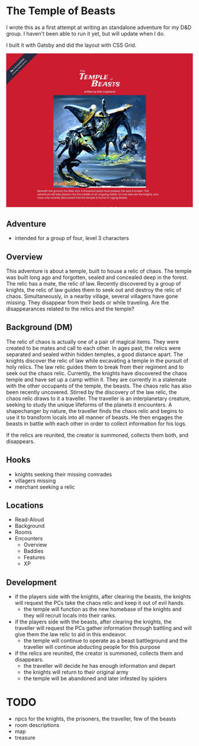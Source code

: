 # The Temple of Beasts

I wrote this as a first attempt at writing an standalone adventure for my D&D group.
I haven't been able to run it yet, but will update when I do.

I built it with Gatsby and did the layout with CSS Grid.

![screenshot of temple site](https://github.com/rcopeland/the-temple-of-beasts/blob/mainline/screenshot.jpeg?raw=true)

## Adventure

- intended for a group of four, level 3 characters

## Overview
This adventure is about a temple, built to house a relic of chaos. The temple 
was built long ago and forgotten, sealed and concealed deep in the forest. The relic has a 
mate, the relic of law. Recently discovered by a group of knights, the relic of law guides them
to seek out and destroy the relic of chaos. Simultaneously, in a nearby village, several villagers 
have gone missing. They disappear from their beds or while traveling. Are the disappearances
related to the relics and the temple?

## Background (DM)
The relic of chaos is actually one of a pair of magical items. They were created to be mates and call to each other.
In ages past, the relics were separated and sealed within hidden temples, a good distance apart. The knights discover 
the relic of law while excavating a temple in the pursuit of holy relics. The law relic guides them to break from their
regiment and to seek out the chaos relic. Currently, the knights have discovered the chaos temple and have set up a camp
within it. They are currently in a stalemate with the other occupants of the temple, the beasts.
The chaos relic has also been recently uncovered. Stirred by the discovery of the law relic, the chaos relic draws to it 
a traveller. The traveller is an interplanetary creature, seeking to study the unique lifeforms of the planets it encounters. 
A shapechanger by nature, the traveller finds the chaos relic and begins to use it to transform locals into all manner of beasts.
He then engages the beasts in battle with each other in order to collect information for his logs.

If the relics are reunited, the creator is summoned, collects them both, and disappears.

## Hooks
- knights seeking their missing comrades
- villagers missing
- merchant seeking a relic

## Locations
 - Read-Aloud
 - Background
 - Rooms
- Encounters
  - Overview
  - Baddies
  - Features
  - XP

## Development
- if the players side with the knights, after clearing the beasts, the knights will request 
  the PCs take the chaos relic and keep it out of evil hands.
  - the temple will function as the new homebase of the knights and they will recruit locals into their ranks.
- if the players side with the beasts, after clearing the knights, the traveller will request the PCs
  gather information through battling and will give them the law relic to aid in this endeavor.
  - the temple will continue to operate as a beast battleground and the traveller will continue 
    abducting people for this purpose
- if the relics are reunited, the creator is summoned, collects them and disappears. 
  - the traveller will decide he has enough information and depart
  - the knights will return to their original army 
  - the temple will be abandoned and later infested by spiders

# TODO
- npcs for the knights, the prisoners, the traveller, few of the beasts
- room descriptions
- map
- treasure
